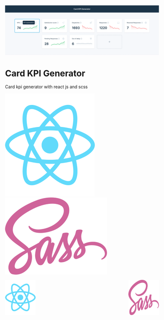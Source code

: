 ![UI of Card KPI Generator](/src/asset/img/readmeBg.png)

# Card KPI Generator

Card kpi generator with react js and scss


![logo react](/src/asset/img/react.svg)
![logo sass](/src/asset/img/sass.svg)


<div style="display: flex; justify-content: space-between;">
  <img src="/src/asset/img/react.svg" alt="React Logo" width="100" />
  <img src="/src/asset/img/sass.svg" alt="Sass Logo" width="100" />
</div>


